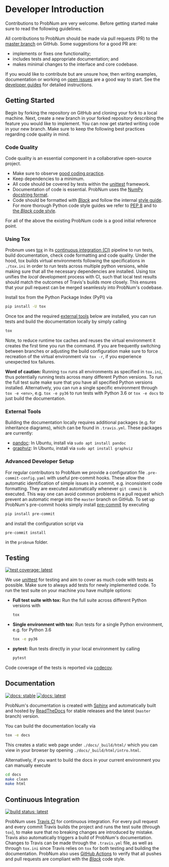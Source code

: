 # Developer Introduction

Contributions to ProbNum are very welcome. Before getting started make sure to read the following guidelines.

All contributions to ProbNum should be made via pull requests (PR) to the
[master branch](https://github.com/probabilistic-numerics/probnum/tree/master) on GitHub. Some suggestions for
a good PR are:

- implements or fixes one functionality;
- includes tests and appropriate documentation; and
- makes minimal changes to the interface and core codebase.

If you would like to contribute but are unsure how, then writing examples, documentation or working on
[open issues](https://github.com/probabilistic-numerics/probnum/issues) are a good way to start. See the
[developer guides](https://probnum.readthedocs.io/en/latest/development/developer_guides.html)
for detailed instructions.

## Getting Started

Begin by forking the repository on GitHub and cloning your fork to a local machine. Next, create a new branch in your
forked repository describing the feature you would like to implement. You can now get started writing code in your new
branch. Make sure to keep the following best practices regarding code quality in mind.

### Code Quality

Code quality is an essential component in a collaborative open-source project.

- Make sure to observe [good coding practice](https://www.python.org/dev/peps/pep-0020/).
- Keep dependencies to a minimum.
- All code should be covered by tests within the [unittest](https://docs.python.org/3/library/unittest.html) framework.
- Documentation of code is essential. ProbNum uses the
[NumPy docstring format](https://numpydoc.readthedocs.io/en/latest/format.html).
- Code should be formatted with [*Black*](https://github.com/psf/black) and follow the internal [style guide](https://github.com/probabilistic-numerics/probnum/blob/master/STYLEGUIDE.md).
  For more thorough Python code style guides we refer to [PEP 8](https://www.python.org/dev/peps/pep-0008/) and to [the *Black* code style](https://github.com/psf/black/blob/master/docs/the_black_code_style.md).

For all of the above the existing ProbNum code is a good initial reference point.

### Using Tox

Probnum uses [tox](https://tox.readthedocs.io/en/latest/) in its [continuous integration (CI)](#continuous-integration)
pipeline to run tests, build documentation, check code formatting and code quality. Under the hood, tox builds virtual
environments following the specifications in `./tox.ini` in order to run tests across multiple python versions, while
making sure that all the necessary dependencies are installed. Using tox unifies the *local* development process with CI,
such that local test results should match the outcomes of Travis's builds more closely. This ensures that your pull
request can be merged seamlessly into ProbNum's codebase.

Install tox from the Python Package Index (PyPI) via
```bash
pip install -U tox
```
Once tox and the required [external tools](#external-tools) below are installed, you can run tests and build the
documentation locally by simply calling
```bash
tox
```
Note, to reduce runtime tox caches and reuses the virtual environment it creates the first time you run the command. If
you are frequently switching between branches or adjusting the build configuration make sure to force recreation of the
virtual environment via ``tox -r``, if you experience unexpected tox failures.

**Word of caution:**
Running `tox` runs all environments as specified in `tox.ini`, thus potentially running tests across many different
Python versions. To run the full test suite make sure that you have all specified Python versions installed.
Alternatively, you can run a single specific environment through `tox -e <env>`, e.g. `tox -e py36` to run tests with
Python 3.6 or `tox -e docs` to just build the documentation.

### External Tools

Building the documentation locally requires additional packages (e.g. for inheritance diagrams), which can be found in
`.travis.yml`. These packages are currently:
- [pandoc](https://pandoc.org/): In Ubuntu, install via `sudo apt install pandoc`
- [graphviz](https://graphviz.org/): In Ubuntu, install via `sudo apt install graphviz`

### Advanced Developer Setup

For regular contributors to ProbNum we provide a configuration file `
.pre-commit-config.yaml ` with useful pre-commit hooks. These allow the automatic
identification of simple issues in a commit, e.g. inconsistent code formatting. They are executed automatically whenever
`git commit` is executed. This way one can avoid common problems in a pull request which prevent an automatic merge into
the `master` branch on GitHub. To set up ProbNum's pre-commit hooks simply install [pre-commit](https://pre-commit.com/)
by executing
```bash
pip install pre-commit
```
and install the configuration script via
```
pre-commit install
```
in the `probnum` folder.

## Testing

[![test coverage: latest](https://img.shields.io/codecov/c/gh/probabilistic-numerics/probnum/master?label=Coverage%3A%20latest&logo=codecov)](https://codecov.io/gh/probabilistic-numerics/probnum/branch/master)

We use [unittest](https://docs.python.org/3/library/unittest.html) for testing and aim to cover as much code with tests
as possible. Make sure to always add tests for newly implemented code. To run the test suite on your machine you have
multiple options:

- **Full test suite with tox:** Run the full suite across different Python versions with

  ```bash
  tox
  ```

- **Single environment with tox:** Run tests for a single Python environment, e.g. for Python 3.6

  ```bash
  tox -e py36
  ```

- **pytest:** Run tests directly in your local environment by calling

  ```bash
  pytest
  ```

Code coverage of the tests is reported via [codecov](https://codecov.io/github/probabilistic-numerics/probnum?branch=master).

## Documentation

[![docs: stable](https://img.shields.io/readthedocs/probnum.svg?logo=read%20the%20docs&logoColor=white&label=Docs:%20stable)](https://probnum.readthedocs.io/en/stable/)
[![docs: latest](https://img.shields.io/readthedocs/probnum.svg?logo=read%20the%20docs&logoColor=white&label=Docs:%20latest)](https://probnum.readthedocs.io/en/latest/)

ProbNum's documentation is created with [Sphinx](https://www.sphinx-doc.org/en/master/) and automatically built and
hosted by [ReadTheDocs](https://readthedocs.org/projects/probnum/) for stable releases and the latest (`master` branch)
version.

You can build the documentation locally via
```bash
tox -e docs
```
This creates a static web page under `./docs/_build/html/` which you can view in your browser by opening
`./docs/_build/html/intro.html`.

Alternatively, if you want to build the docs in your current environment you can manually execute
```bash
cd docs
make clean
make html
```

## Continuous Integration

[![build status: latest](https://img.shields.io/travis/probabilistic-numerics/probnum/master.svg?logo=travis%20ci&logoColor=white&label=Travis%20CI:%20latest)](https://travis-ci.com/github/probabilistic-numerics/probnum/branches)

ProbNum uses [Travis CI](https://travis-ci.com/github/probabilistic-numerics/probnum) for continuous integration.
For every pull request and every commit Travis builds the project and runs the test suite (through `tox`), to make sure
that no breaking changes are introduced by mistake. Travis also automatically triggers a
build of ProbNum's documentation. Changes to Travis can be made through the `.travis.yml` file, as well as through
`tox.ini` since Travis relies on `tox` for both testing and building the documentation. ProbNum also uses
[GitHub Actions](https://docs.github.com/en/actions) to verify that all pushes and pull requests are compliant with the
[*Black*](https://github.com/psf/black) code style.
